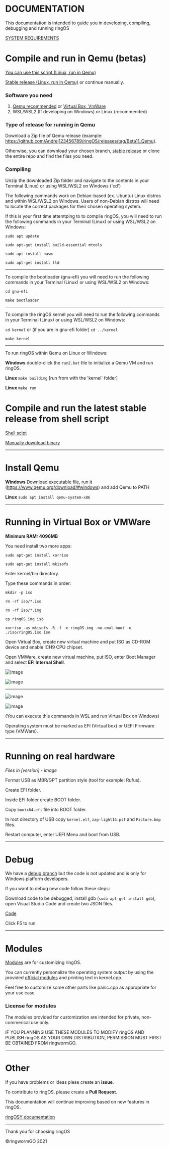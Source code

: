 # DOCUMENTATION
This documentation is intended to guide you in developing, compiling, debugging and running ringOS

[SYSTEM REQUIREMENTS](https://github.com/ringwormGO-organization/ringOS#system-requiratmens)

# Compile and run in Qemu (betas)
[You can use this script (Linux, run in Qemu)](https://github.com/Andrej123456789/ringOS/blob/main/ringOS-Builder-full.sh)

[Stable release (Linux, run in Qemu)](https://github.com/ringwormGO-organization/ringOS/blob/main-and-beta-things/ringOS-stable-Builder.sh)
or continue manually.

### Software you need
1. [Qemu recommended](#install-qemu) or [Virtual Box, VmWare](#running-in-virtual-box-or-vmware)
2. WSL/WSL2 (If developing on Windows) or Linux (recommended)

### Type of release for running in Qemu
Download a Zip file of Qemu release (example: https://github.com/Andrej123456789/ringOS/releases/tag/Beta11_Qemu).

Otherwise, you can download your chosen branch, [stable release](https://github.com/ringwormGO-organization/ringOS/tree/ringOS-stable1) or clone the entire repo and find the files you need.

### Compiling
Unzip the downloaded Zip folder and navigate to the contents in your Terminal (Linux) or using WSL/WSL2 on Windows ('cd')

The following commands work on Debian-based (ex. Ubuntu) Linux distros and within WSL/WSL2 on Windows. Users of non-Debian distros will need to locate the correct packages for their chosen operating system.

If this is your first time attemtping to to compile ringOS, you will need to run the following commands in your Terminal (Linux) or using WSL/WSL2 on Windows:

`sudo apt update`

`sudo apt-get install build-essential mtools`

`sudo apt install nasm`

`sudo apt-get install lld`
___________________________________________________________________

To compile the bootloader (gnu-efi) you will need to run the following commands in your Terminal (Linux) or using WSL/WSL2 on Windows:

`cd gnu-efi`

`make bootloader`

________________________________________________________________

To compile the ringOS kernel you will need to run the following commands in your Terminal (Linux) or using WSL/WSL2 on Windows:

`cd kernel` or (if you are in gnu-efi folder) `cd ../kernel`

`make kernel`

______________________________________________________________

To run ringOS within Qemu on Linux or Windows:

**Windows** double-click the  `run2.bat` file to initialize a Qemu VM and run ringOS.

**Linux** `make buildimg` [run from with the 'kernel' folder]

**Linux** `make run`

# Compile and run the latest stable release from shell script

[Shell scipt](https://github.com/ringwormGO-organization/ringOS/blob/main-and-beta-things/ringOS-stable-Builder.sh)

[Manually download binary](https://github.com/ringwormGO-organization/ringOS/releases/tag/ringOSv1)

______
# Install Qemu

**Windows** Download executable file, run it (https://www.qemu.org/download/#windows) and add Qemu to PATH

**Linux** `sudo apt install qemu-system-x86`
___
# Running in Virtual Box or VMWare

**Minimum RAM: 4096MB**

You need install two more apps:

`sudo apt-get install xorriso`

`sudo apt-get install mkisofs`

Enter kernel/bin directory.

Type these commands in order:

`mkdir -p iso`

`rm -rf iso/*.iso`

`rm -rf iso/*.img`

`cp ringOS.img iso`

`xorriso -as mkisofs -R -f -e ringOS.img -no-emul-boot -o ./iso/ringOS.iso iso`

Open Virtual Box, create new virtual machine and put ISO as CD-ROM device and enable ICH9 CPU chipset.

Open VMWare, create new virtual machine, put ISO, enter Boot Manager and select **EFI Internal Shell**.

![image](https://user-images.githubusercontent.com/83548580/143719557-aee05602-e163-4693-a124-2307aa09eac0.png)

![image](https://user-images.githubusercontent.com/83548580/143719800-0600b9fe-8ca7-48bd-bd24-edc6c3048d56.png)

- - - - - - 

![image](https://user-images.githubusercontent.com/83548580/140312483-09db7765-e788-41d1-b005-c47cb27cb57e.png)

![image](https://user-images.githubusercontent.com/83548580/143719473-982e21ff-def5-4383-aa4f-3b249eab4e90.png)

(You can execute this commands in WSL and run Virtual Box on Windows)

Operating system must be marked as EFI (Virtual box) or UEFI Firmware type (VMWare).
_____
# Running on real hardware
*Files in [version] - image*

Format USB as MBR/GPT partition style (tool for example: Rufus).

Create EFI folder.

Inside EFI folder create BOOT folder.

Copy `bootx64.efi` file into BOOT folder.

In root directory of USB copy `kernel.elf`, `zap-light16.psf` and `Picture.bmp` files.

Restart computer, enter UEFI Menu and boot from USB.
___
# Debug
We have a [debug branch](https://github.com/ringwormGO-organization/ringOS/tree/Debug) but the code is not updated and is only for Windows platform developers.

If you want to debug new code follow these steps:

Download code to be debugged, install gdb (```sudo apt-get install gdb```), open Visual Studio Code and create two JSON files.

[Code](https://www.youtube.com/watch?v=XLw_K4rEl1I)

Click F5 to run.
______
# Modules
[Modules](https://github.com/ringwormGO-organization/ringOS/blob/main-and-beta-things/ringOS-Beta17/Modules.txt) are for customizing ringOS.

You can currently personalize the operating system output by using the provided [official modules](https://github.com/ringwormGO-organization/ringOS/blob/main-and-beta-things/ringOS-Beta17/Modules.txt)  and printing text in kernel.cpp.

Feel free to customize some other parts like panic.cpp as appropriate for your use case.

### License for modules
The modules provided for customization are intended for private, non-commerical use only.

IF YOU PLANNING USE THESE MODULES TO MODIFY ringOS AND PUBLISH ringOS AS YOUR OWN DISTRIBUTION, PERMISSION MUST FIRST BE OBTAINED FROM ringwormGO.
___

# Other

If you have problems or ideas plese create an **issue**.

To contribute to ringOS, please create a **Pull Request**.

This documentation will continue improving based on new features in ringOS.

[ringOSY documentation](https://github.com/ringwormGO-organization/ringOS/tree/ringOSY) 
____

Thank you for choosing ringOS

©ringwormGO 2021
